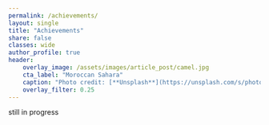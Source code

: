 ```yaml
---
permalink: /achievements/
layout: single
title: "Achievements"
share: false
classes: wide
author_profile: true
header:
    overlay_image: /assets/images/article_post/camel.jpg
    cta_label: "Moroccan Sahara"
    caption: "Photo credit: [**Unsplash**](https://unsplash.com/s/photos/morocco?utm_source=unsplash&utm_medium=referral&utm_content=creditCopyText)"
    overlay_filter: 0.25
---
```


still in progress